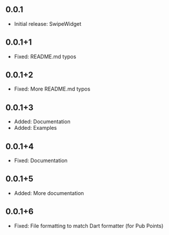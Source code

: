 ## 0.0.1

* Initial release: SwipeWidget

## 0.0.1+1

* Fixed: README.md typos

## 0.0.1+2

* Fixed: More README.md typos

## 0.0.1+3

* Added: Documentation
* Added: Examples

## 0.0.1+4

* Fixed: Documentation 

## 0.0.1+5

* Added: More documentation

## 0.0.1+6

* Fixed: File formatting to match Dart formatter (for Pub Points)
